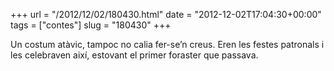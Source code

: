+++
url = "/2012/12/02/180430.html"
date = "2012-12-02T17:04:30+00:00"
tags = ["contes"]
slug = "180430"
+++

Un costum atàvic, tampoc no calia fer-se’n creus. Eren les festes patronals i les celebraven així, estovant el primer foraster que passava.
